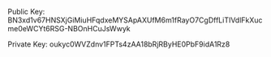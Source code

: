 Public Key:
BN3xd1v67HNSXjGiMiuHFqdxeMYSApAXUfM6m1fRayO7CgDffLiTIVdlFkXucme0eWCYt6RSG-NBOnHCuJsWwyk

Private Key:
oukyc0WVZdnv1FPTs4zAA18bRjRByHE0PbF9idA1Rz8
